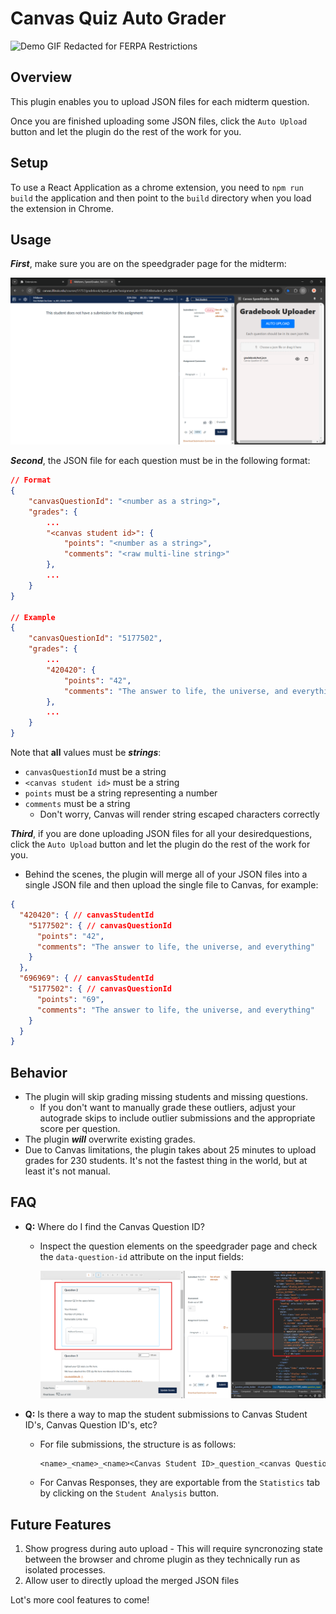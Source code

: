 # Canvas Quiz Auto Grader

![Demo GIF Redacted for FERPA Restrictions](/)

<!-- ![alt text](image.png) -->

## Overview

This plugin enables you to upload JSON files for each midterm question. 

Once you are finished uploading some JSON files, click the `Auto Upload` button and let the plugin do the rest of the work for you.

## Setup

To use a React Application as a chrome extension, you need to `npm run build` the application and then point to the `build` directory when you load the extension in Chrome.

## Usage

**_First_**, make sure you are on the speedgrader page for the midterm:

![alt text](/docs/speedgrader.png)

**_Second_**, the JSON file for each question must be in the following format:

```json
// Format
{
    "canvasQuestionId": "<number as a string>",
    "grades": {
        ...
        "<canvas student id>": {
            "points": "<number as a string>",
            "comments": "<raw multi-line string>"
        },
        ...
    }
}

// Example
{
    "canvasQuestionId": "5177502",
    "grades": {
        ...
        "420420": {
            "points": "42",
            "comments": "The answer to life, the universe, and everything \n another line of comments"
        },
        ...
    }
}
```

Note that **all** values must be __*strings*__:
  - `canvasQuestionId` must be a string
  - `<canvas student id>` must be a string
  - `points` must be a string representing a number
  - `comments` must be a string
    - Don't worry, Canvas will render string escaped characters correctly

**_Third_**, if you are done uploading JSON files for all your desiredquestions, click the `Auto Upload` button and let the plugin do the rest of the work for you.
  - Behind the scenes, the plugin will merge all of your JSON files into a single JSON file and then upload the single file to Canvas, for example:

  ```json
  {
    "420420": { // canvasStudentId
      "5177502": { // canvasQuestionId
        "points": "42",
        "comments": "The answer to life, the universe, and everything"
      } 
    },
    "696969": { // canvasStudentId
      "5177502": { // canvasQuestionId
        "points": "69",
        "comments": "The answer to life, the universe, and everything"
      }
    }
  }
  ```

## Behavior
  - The plugin will skip grading missing students and missing questions.
    - If you don't want to manually grade these outliers, adjust your autograde skips to include outlier submissions and the appropriate score per question.
  - The plugin **_will_** overwrite existing grades.
  - Due to Canvas limitations, the plugin takes about 25 minutes to upload grades for 230 students. It's not the fastest thing in the world, but at least it's not manual.

## FAQ

- **Q:** Where do I find the Canvas Question ID?
  - Inspect the question elements on the speedgrader page and check the `data-question-id` attribute on the input fields:

    ![alt text](/docs/canvas_question_id.png)

- **Q:** Is there a way to map the student submissions to Canvas Student ID's, Canvas Question ID's, etc?
  - For file submissions, the structure is as follows:

    ```txt
    <name>_<name>_<name><Canvas Student ID>_question_<canvas Question Id>_<maybe a timestamp>.<file extension>
    ```
  - For Canvas Responses, they are exportable from the `Statistics` tab by clicking on the `Student Analysis` button.

## Future Features
  1. Show progress during auto upload
    - This will require syncronozing state between the browser and chrome plugin as they technically run as isolated processes.
  2. Allow user to directly upload the merged JSON files

Lot's more cool features to come!
